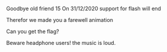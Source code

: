 Goodbye old friend
15
On 31/12/2020 support for flash will end

Therefor we made you a farewell animation

Can you get the flag?

Beware headphone users! the music is loud.
